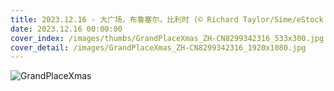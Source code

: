 ```yaml
---
title: 2023.12.16 - 大广场，布鲁塞尔，比利时 (© Richard Taylor/Sime/eStock Photo)
date: 2023.12.16 00:00:00
cover_index: /images/thumbs/GrandPlaceXmas_ZH-CN8299342316_533x300.jpg
cover_detail: /images/GrandPlaceXmas_ZH-CN8299342316_1920x1080.jpg
---
```


![GrandPlaceXmas](/images/GrandPlaceXmas_ZH-CN8299342316_1920x1080.jpg)
